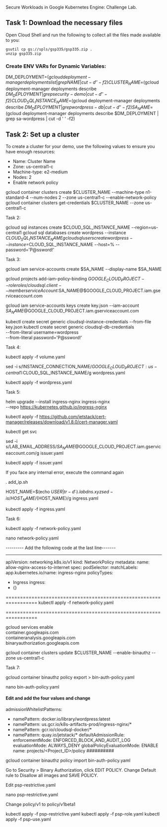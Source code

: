 Secure Workloads in Google Kubernetes Engine: Challenge Lab.
 
## Task 1: Download the necessary files

Open Cloud Shell and run the following to collect all the files made available to you:

``` 
gsutil cp gs://spls/gsp335/gsp335.zip .
unzip gsp335.zip
```
 
### Create ENV VARs for Dynamic Variables:
 
DM_DEPLOYMENT=$(gcloud deployment-manager deployments list | grep NAME | cut -d ' ' -f2)
CLUSTER_NAME=$(gcloud deployment-manager deployments describe $DM_DEPLOYMENT | grep security-demo | cut -d ' ' -f2)
CLOUD_SQL_INSTANCE_NAME=$(gcloud deployment-manager deployments describe $DM_DEPLOYMENT | grep wordpress-db | cut -d ' ' -f2)
SA_NAME=$(gcloud deployment-manager deployments describe $DM_DEPLOYMENT | grep sa-wordpress | cut -d ' ' -f2)
 
## Task 2: Set up a cluster
To create a cluster for your demo, use the following values to ensure you have enough resources:
- Name: Cluster Name
- Zone: us-central1-c
- Machine-type: e2-medium
- Nodes: 2
- Enable network policy
 
gcloud container clusters create $CLUSTER_NAME  --machine-type n1-standard-4 --num-nodes 2 --zone us-central1-c --enable-network-policy
gcloud container clusters get-credentials $CLUSTER_NAME --zone us-central1-c
 
Task 2:
 
gcloud sql instances create $CLOUD_SQL_INSTANCE_NAME --region=us-central1
gcloud sql databases create wordpress --instance $CLOUD_SQL_INSTANCE_NAME
gcloud sql users create wordpress --instance=$CLOUD_SQL_INSTANCE_NAME --host=% --password='P@ssword!'
 
Task 3:
 
gcloud iam service-accounts create $SA_NAME --display-name $SA_NAME
 
gcloud projects add-iam-policy-binding $GOOGLE_CLOUD_PROJECT    --role roles/cloudsql.client  --member serviceAccount:$SA_NAME@$GOOGLE_CLOUD_PROJECT.iam.gserviceaccount.com
 
gcloud iam service-accounts keys create key.json     --iam-account $SA_NAME@$GOOGLE_CLOUD_PROJECT.iam.gserviceaccount.com
 
kubectl create secret generic cloudsql-instance-credentials     --from-file key.json
kubectl create secret generic cloudsql-db-credentials \
 --from-literal username=wordpress \
 --from-literal password='P@ssword!'
 
Task 4:
 
kubectl apply -f volume.yaml
 
sed -i s/INSTANCE_CONNECTION_NAME/${GOOGLE_CLOUD_PROJECT}:us-central1:$CLOUD_SQL_INSTANCE_NAME/g wordpress.yaml
 
kubectl apply -f wordpress.yaml
 
Task 5:
 
helm upgrade --install ingress-nginx ingress-nginx \
--repo https://kubernetes.github.io/ingress-nginx
 
kubectl apply -f https://github.com/jetstack/cert-manager/releases/download/v1.8.0/cert-manager.yaml
 
kubectl get svc
 
sed -i s/LAB_EMAIL_ADDRESS/$SA_NAME@$GOOGLE_CLOUD_PROJECT.iam.gserviceaccount.com/g issuer.yaml
 
kubectl apply -f issuer.yaml
 
If you face any internal error, execute the command again
 
. add_ip.sh
 
HOST_NAME=$(echo $USER | tr -d '_').labdns.xyz
sed -i s/HOST_NAME/${HOST_NAME}/g ingress.yaml
 
kubectl apply -f ingress.yaml
 
Task 6:
 
kubectl apply -f network-policy.yaml
 
nano network-policy.yaml
 
--------- Add the following code at the last line-------

---
apiVersion: networking.k8s.io/v1
kind: NetworkPolicy
metadata:
 name: allow-nginx-access-to-internet
spec:
 podSelector:
  matchLabels:
   app.kubernetes.io/name: ingress-nginx
 policyTypes:
 - Ingress
 ingress:
 - {}
 
=================================================================
kubectl apply -f network-policy.yaml
 
=================================================================
 
gcloud services enable \
 container.googleapis.com \
 containeranalysis.googleapis.com \
 binaryauthorization.googleapis.com
 
gcloud container clusters update $CLUSTER_NAME --enable-binauthz --zone us-central1-c
 
Task 7:
 
gcloud container binauthz policy export > bin-auth-policy.yaml
 
nano bin-auth-policy.yaml
 
 
#### Edit and add the four values and change
admissionWhitelistPatterns:
- namePattern: docker.io/library/wordpress:latest
- namePattern: us.gcr.io/k8s-artifacts-prod/ingress-nginx/*
- namePattern: gcr.io/cloudsql-docker/*
- namePattern: quay.io/jetstack/*
defaultAdmissionRule:
 enforcementMode: ENFORCED_BLOCK_AND_AUDIT_LOG
 evaluationMode: ALWAYS_DENY
globalPolicyEvaluationMode: ENABLE
name: projects/<Project_ID>/policy
##########
 
gcloud container binauthz policy import bin-auth-policy.yaml
 
Go to Security > Binary Authorization, click EDIT POLICY. Change Default rule to Disallow all images and SAVE POLICY.
 
Edit psp-restrictive.yaml
 
nano psp-restrictive.yaml
 
Change policy/v1 to policy/v1beta1
 
kubectl apply -f psp-restrictive.yaml
kubectl apply -f psp-role.yaml
kubectl apply -f psp-use.yaml